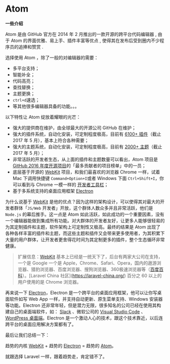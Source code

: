 # Atom

**一些介绍**

Atom 是由 GitHub 官方在 2014 年 2 月推出的一款开源的跨平台代码编辑器 , 由于 Atom 的界面优雅、易上手、插件丰富等优点 , 使得其在发布后受到圈内不少程序员的追捧和赞赏 .

选择使用 Atom ，除了一般的对编辑器的需要：

* 多平台支持；
* 智能补全；
* 代码高亮；
* 查找替换；
* 主题更换；
* `ctrl+d`速选；
* 等其他很多编辑器具备的功能。。。

以下特性让 Atom 绽放着耀眼的光芒：

* 强大的提供商在维护，由全球最大的开源公司 GitHub 在维护；
* 强大的插件系统，自动化安装，可定制程度极高，目前有 [6100+ 插件](https://atom.io/packages)（截止 2017 年 5 月），基本上符合各种需要；
* 强大的主题系统，自动化安装，可定制程度极高，目前有 [2000+ 主题](https://atom.io/themes)（截止 2017 年 5 月）；
* 非常活跃的开发者生态，从上面的插件和主题数量可以看出，Atom 项目是 [GitHub 2016 年度开源项目](https://laravel-china.org/topics/2870#最多贡献者的项目)的「最多贡献者的项目榜单」中的一员；
* 底层基于开源的 [WebKit](https://webkit.org/) 项目，和我们最喜欢的浏览器 Chrome 一样，试着 Mac 下调用快捷键 
  `Command+Option+I`或者 Windows 下面 `Ctrl+Shift+I`，你可以看到与 Chrome 一模一样的 [开发者工具栏](http://jingyan.baidu.com/article/63f23628028c700208ab3d0e.html)；
* 基于多系统支持的桌面应用框架 [Electron](http://electron.atom.io/)

为什么说基于 [WebKit](https://webkit.org/) 是他的优点？因为这样的架构设计，可以使得其对最大的开发者群体「`JS/Web` 开发者」开放，这个群体人数众多并且非常活跃，他们是 `Node.js` 的幕后推手。这一点是 Atom 如此活跃，如此成功的一个重要因素，没有一个编辑器能做到集成所有功能。对大群体的开发者友好，让更多人能够很轻易的为其定制插件和主题，软件架构上可定制性又极高。最终的结果是 Atom 出现了各种各样丰富的插件和主题，而这些主题和插件又会带来更多使用者，为其积累下大量的用户群体，让开发者更舍得花时间为其定制更多的插件，整个生态循环非常健康。

> 扩展信息：[WebKit](https://webkit.org/) 基本上已经是一统天下了，后台有两家大公司在支持，一个是 Google 一个是 Apple，Chrome、Safari、Opera，国内的遨游浏览器、猎豹浏览器、百度浏览器、搜狗浏览器、360极速浏览器等（[百度百科](http://baike.baidu.com/link?url=JPXazJVvhV1TdWo4OByBGsSDL2cP2e8yhgjdy9pZoWdqlZ6awwyG8IQMPFBuklXXNODpS7QO6FCCCLPCLZG1K_)）。[Laravel China 社区](https://laravel-china.org/) 百分之 60 以上的用户使用的是 Chrome 浏览器。

再来说一下 [Electron](http://electron.atom.io/)，Electron 是一个跨平台的桌面应用框架，他可以让你写桌面软件如写 Web App 一样，并支持自动更新、原生菜单支持、Windows 安装器等功能。Electron 还非常年轻，但是潜力无限，很多知名的公司已经在使用其构建自己的桌面端软件，如： [Slack](https://slack.com/) 、微软公司的 [Visual Studio Code](https://code.visualstudio.com/c) 、[WordPress 桌面端](https://desktop.wordpress.com/)。Electron 是一个激动人心的技术，跟这个技术靠近，以后连跨平台的桌面应用解决方案都有了。

最后让我们总结一下：

趋势的内核 [WebKit](https://webkit.org/) + 趋势的 [Electron](http://electron.atom.io/) = 趋势的 [Atom](http://atom.io/)。

就跟选择 Laravel 一样，跟着趋势走，肯定错不了。

